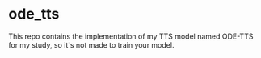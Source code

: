 ode_tts
===

This repo contains the implementation of my TTS model named ODE-TTS for my study, so it's not made to train your model.